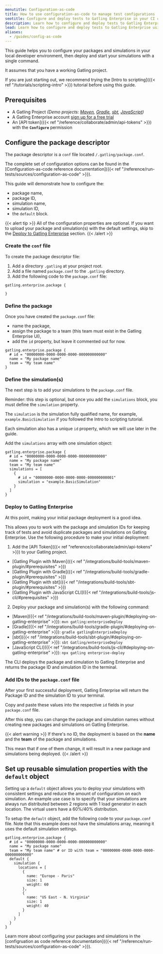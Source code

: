 ```yaml
---
menutitle: Configuration-as-code
title: How to use configuration-as-code to manage test configurations
seotitle: Configure and deploy tests to Gatling Enterprise in your CI chain
description: Learn how to configure and deploy tests to Gatling Enterprise using a package descriptor conf file.
lead: Learn how to configure and deploy tests to Gatling Enterprise using a package descriptor conf file.
aliases:
  - /guides/config-as-code
---
```


This guide helps you to configure your packages and simulations in your local developer environment, 
then deploy and start your simulations with a single command. 

It assumes that you have a working Gatling project. 

If you are just starting out, 
we recommend trying the [Intro to scripting]({{< ref "/tutorials/scripting-intro" >}}) tutorial before using this guide.

## Prerequisites 

- A Gatling Project _(Demo projects: [Maven](https://github.com/gatling/gatling-maven-plugin-demo-java), [Gradle](https://github.com/gatling/gatling-gradle-plugin-demo-java), [sbt](https://github.com/gatling/gatling-sbt-plugin-demo), [JavaScript](https://github.com/gatling/gatling-js-demo))_
- A Gatling Enterprise account [sign up for a free trial](https://cloud.gatling.io/)
- An [API token]({{< ref "/reference/collaborate/admin/api-tokens" >}}) with the **`Configure`** permission

## Configure the package descriptor


The package descriptor is a `conf` file located `/.gatling/package.conf`. 

The complete set of configuration options can be found in the [Configuration-as-code reference documentation]({{< ref "/reference/run-tests/sources/configuration-as-code" >}}). 

This guide will demonstrate how to configure the:
- package name,
- package ID,
- simulation name,
- simulation ID,
- the `default` block.   

{{< alert tip >}}
All of the configuration properties are optional. 
If you want to upload your package and simulation(s) with the default settings, 
skip to the [Deploy to Gatling Enterprise](#deploy-to-gatling-enterprise) section.
{{< /alert >}}

### Create the `conf` file

To create the package descriptor file:
1. Add a directory `.gatling` at your project root.
2. Add a file named `package.conf` to the `.gatling` directory.
3. Add the following code to the `package.conf` file:

```hocon
gatling.enterprise.package {

}
```

### Define the package 

Once you have created the `package.conf` file:
- name the package,
- assign the package to a team (this team must exist in the Gatling Enterprise UI),
- add the `id` property, but leave it commented out for now.

```hocon
gatling.enterprise.package {
  # id = "00000000-0000-0000-0000-000000000000"
  name = "My package name"
  team = "My team name"
}
```

### Define the simulation(s)

The next step is to add your simulations to the `package.conf` file.

Reminder: this step is optional, but once you add the `simulations` block, you must define the `simulation` property. 

The `simulation` is the simulation fully qualified name, for example, `example.BasicSimulation` 
if you followed the Intro to scripting tutorial. 

Each simulation also has a unique `id` property, which we will use later in the guide. 

Add the `simulations` array with one simulation object:
```hocon
gatling.enterprise.package {
  # id = "00000000-0000-0000-0000-000000000000"
  name = "My package name"
  team = "My team name"
  simulations = [
    {
      # id = "00000000-0000-0000-0000-000000000001"
      simulation = "example.BasicSimulation"
    }
  ]
}
```

### Deploy to Gatling Enterprise

At this point, making your initial package deployment is a good idea.

This allows you to work with the package and simulation IDs for keeping track of tests and avoid duplicate packages and 
simulations on Gatling Enterprise. Use the following procedure to make your initial deployment: 

1. Add the [API Token]({{< ref "reference/collaborate/admin/api-tokens" >}}) to your Gatling project.
  - [Gatling Plugin with Maven]({{< ref "/integrations/build-tools/maven-plugin/#prerequisites" >}})
  - [Gatling Plugin with Gradle]({{< ref "/integrations/build-tools/gradle-plugin/#prerequisites" >}})
  - [Gatling Plugin with sbt]({{< ref "/integrations/build-tools/sbt-plugin/#prerequisites" >}})
  - [Gatling Plugin with JavaScript CLI]({{< ref "/integrations/build-tools/js-cli/#prerequisites" >}})
2. Deploy your package and simulation(s) with the following command:
  - [Maven]({{< ref "/integrations/build-tools/maven-plugin/#deploying-on-gatling-enterprise" >}}): `mvn gatling:enterpriseDeploy`
  - [Gradle]({{< ref "/integrations/build-tools/gradle-plugin/#deploying-on-gatling-enterprise" >}}): `gradle gatlingEnterpriseDeploy`
  - [sbt]({{< ref "/integrations/build-tools/sbt-plugin/#deploying-on-gatling-enterprise" >}}): `sbt Gatling/enterpriseDeploy`
  - [JavaScript CLI]({{< ref "/integrations/build-tools/js-cli/#deploying-on-gatling-enterprise" >}}): `npx gatling enterprise-deploy`


The CLI deploys the package and simulation to Gatling Enterprise and returns the package ID and simulation ID in the terminal. 

### Add IDs to the `package.conf` file

After your first successful deployment, Gatling Enterprise will return the Package ID and the simulation ID to your terminal.

Copy and paste these values into the respective `id` fields in your `package.conf` file. 

After this step, you can change the package and simulation names without creating new packages and simulations on Gatling Enterprise. 

{{< alert warning >}}
If there's no ID, the deployment is based on the **name** and the **team** of the package and simulations.

This mean that if one of them change, it will result in a new package and simulations being deployed.
{{< /alert >}}

## Set up reusable simulation properties with the `default` object

Setting up a `default` object allows you to deploy your simulations with consistent settings and reduce the amount of configuration on each simulation. An example use case is to specify that your simulations are always run distributed between 2 regions with 1 load generator in each location. The virtual users have a 60%/40% distribution. 

To setup the `default` object, add the following code to your `package.conf` file. Note that this example does not have the simulations array, meaning it uses the default simulation settings.

```hocon
gatling.enterprise.package {
  # id = "00000000-0000-0000-0000-000000000000"
  name = "My package name"
  team = "My team name" # or ID with team = "00000000-0000-0000-0000-000000000000"
  default {
    simulation {
      locations = [
        {
          name: "Europe - Paris"
          size: 1
          weight: 60
        },
        {
          name: "US East - N. Virginia"
          size: 1
          weight: 40
        }
      ]	    
    }
  }
}
```
Learn more about configuring your packages and simulations in the [configruation as code reference documentation]({{< ref "/reference/run-tests/sources/configuration-as-code" >}}).
